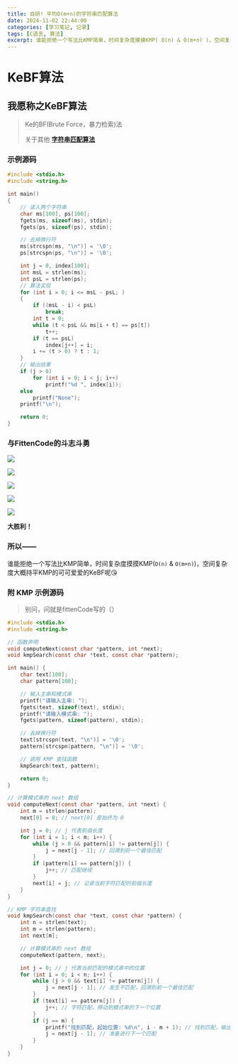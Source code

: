 ```yaml
---
title: 自研! 平均O(m+n)的字符串匹配算法
date: 2024-11-02 22:44:00
categories: [学习笔记, 记录]
tags: [C语言, 算法]
excerpt: 谁能拒绝一个写法比KMP简单，时间复杂度摸摸KMP( O(n) & O(m+n) )，空间复杂度大概持平KMP的可可爱爱的KeBF呢😘
---
```


# KeBF算法

## 我愿称之KeBF算法
>
>Ke的BF(Brute Force，暴力检索)法
>
>关于其他 __[字符串匹配算法](https://blog.csdn.net/paincupid/article/details/81159320)__
>
### 示例源码

```c
#include <stdio.h>
#include <string.h>

int main()
{
    // 读入两个字符串
    char ms[100], ps[100];
    fgets(ms, sizeof(ms), stdin);
    fgets(ps, sizeof(ps), stdin);

    // 去掉换行符
    ms[strcspn(ms, "\n")] = '\0';
    ps[strcspn(ps, "\n")] = '\0';

    int j = 0, index[100];
    int msL = strlen(ms);
    int psL = strlen(ps);
    // 算法实现
    for (int i = 0; i <= msL - psL; )
    {
        if ((msL - i) < psL)
            break;
        int t = 0;
        while (t < psL && ms[i + t] == ps[t])
            t++;
        if (t == psL)
            index[j++] = i;
        i += (t > 0) ? t : 1;
    }
    // 输出结果
    if (j > 0)
        for (int i = 0; i < j; i++)
            printf("%d ", index[i]);
    else
        printf("None");
    printf("\n");

    return 0;
}
```

### 与FittenCode的斗志斗勇

![](/img/blog/2024/11/02/01/01.png)

![](/img/blog/2024/11/02/01/02.png)

![](/img/blog/2024/11/02/01/03.png)

![](/img/blog/2024/11/02/01/04.png)

![](/img/blog/2024/11/02/01/05.png)

__大胜利！__

### 所以——

谁能拒绝一个写法比KMP简单，时间复杂度摸摸KMP(`O(n)` & `O(m+n)`)，空间复杂度大概持平KMP的可可爱爱的KeBF呢😘

### 附 KMP 示例源码
>
>别问，问就是fittenCode写的（）

```c
#include <stdio.h>
#include <string.h>

// 函数声明
void computeNext(const char *pattern, int *next);
void kmpSearch(const char *text, const char *pattern);

int main() {
    char text[100];
    char pattern[100];

    // 输入主串和模式串
    printf("请输入主串: ");
    fgets(text, sizeof(text), stdin);
    printf("请输入模式串: ");
    fgets(pattern, sizeof(pattern), stdin);

    // 去掉换行符
    text[strcspn(text, "\n")] = '\0';
    pattern[strcspn(pattern, "\n")] = '\0';

    // 调用 KMP 查找函数
    kmpSearch(text, pattern);

    return 0;
}

// 计算模式串的 next 数组
void computeNext(const char *pattern, int *next) {
    int m = strlen(pattern);
    next[0] = 0; // next[0] 是始终为 0

    int j = 0; // j 代表前缀长度
    for (int i = 1; i < m; i++) {
        while (j > 0 && pattern[i] != pattern[j]) {
            j = next[j - 1]; // 回溯到前一个最佳匹配
        }
        if (pattern[i] == pattern[j]) {
            j++; // 匹配继续
        }
        next[i] = j; // 记录当前字符匹配的前缀长度
    }
}

// KMP 字符串查找
void kmpSearch(const char *text, const char *pattern) {
    int n = strlen(text);
    int m = strlen(pattern);
    int next[m];

    // 计算模式串的 next 数组
    computeNext(pattern, next);

    int j = 0; // j 代表当前匹配的模式串中的位置
    for (int i = 0; i < n; i++) {
        while (j > 0 && text[i] != pattern[j]) {
            j = next[j - 1]; // 发生不匹配，回溯到前一个最佳匹配
        }
        if (text[i] == pattern[j]) {
            j++; // 字符匹配，移动到模式串的下一个位置
        }
        if (j == m) {
            printf("找到匹配，起始位置: %d\n", i - m + 1); // 找到匹配，输出起始位置
            j = next[j - 1]; // 准备进行下一个匹配
        }
    }
}
```
